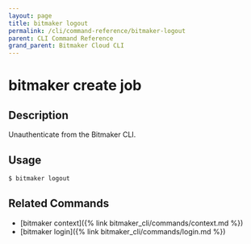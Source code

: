 ```yaml
---
layout: page
title: bitmaker logout
permalink: /cli/command-reference/bitmaker-logout
parent: CLI Command Reference
grand_parent: Bitmaker Cloud CLI
---
```


# bitmaker create job

## Description

Unauthenticate from the Bitmaker CLI.

## Usage

```bash
$ bitmaker logout
```

## Related Commands

- [bitmaker context]({% link bitmaker_cli/commands/context.md %})
- [bitmaker login]({% link bitmaker_cli/commands/login.md %})
